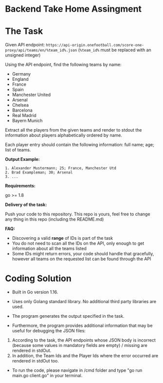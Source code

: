 # Backend Take Home Assingment

# The Task

Given API endpoint:
`https://api-origin.onefootball.com/score-one-proxy/api/teams/en/%team_id%.json`
(`%team_id%` must be replaced with an unsigned integer)

Using the API endpoint, find the following teams by name:

* Germany
* England
* France
* Spain
* Manchester United
* Arsenal
* Chelsea
* Barcelona
* Real Madrid
* Bayern Munich

Extract all the players from the given teams and render to stdout the information about players alphabetically ordered by name.

Each player entry should contain the following information: full name; age; list of teams.

**Output Example:**

```
1. Alexander Mustermann; 25; France, Manchester Utd
2. Brad Exampleman; 30; Arsenal
3. ...
```

**Requirements:**

go >= 1.8

**Delivery of the task:**

Push your code to this repository. This repo is yours, feel free to
change any thing in this repo (including the README.md)

**FAQ:**

* Discovering a valid **range** of IDs is part of the task
* You do not need to scan all the IDs on the API, only enough to get
information about all the teams listed
* Some IDs might return errors, your code should handle that
  gracefully, however all teams on the requested list can be found
  through the API

# Coding Solution

- Built in Go version 1.16.
- Uses only Golang standard library. No additional third party libraries are used.

- The program generates the output specified in the task.
- Furthermore, the program provides additional information that may be useful for debugging the JSON files:

1. According to the task, the API endpoints whose JSON body is incorrect (because some values in mandatory fields are empty) / missing are rendered in stdOut.
2. In addition, the Team Ids and the Player Ids where the error occurred are rendered in stdOut too.

- To run the code, please navigate in /cmd folder and type "go run main.go client.go" in your terminal.

